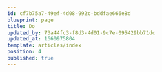 ```yaml
---
id: cf7b75a7-49ef-4d08-992c-bddfae666e8d
blueprint: page
title: Do
updated_by: 73a44fc3-f8d3-4d01-9c7e-095429bb71dc
updated_at: 1660975804
template: articles/index
position: 4
published: true
---
```

